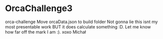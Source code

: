 ﻿# OrcaChallenge3
orca-challenge
Move orcaData.json to build folder
Not gonna lie this isnt my most presentable work BUT it does calculate something :D.
Let me know how far off the mark I am :).
xoxo
Michał
